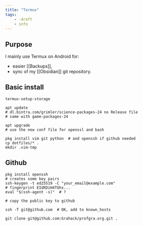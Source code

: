 ```yaml
---
title: "Termux"
tags:
    - -draft
    - info
---
```


## Purpose

I mainly use Termux on Android for:

- easier [[Backups]],
- sync of my [[Obsidian]] git repository.

## Basic install

```shell
termux-setup-storage

apt update
# dl.bintra.com/grimler/science-packages-24 no Release file
# same with game-packages-24

apt upgrade
# use the new conf file for openssl and bash

pkg install vim git python  # and openssh if github needed
cp dotfiles/* .
mkdir .vim-tmp
```

## Github

```
pkg install openssh
# creates some key pairs
ssh-keygen -t ed25519 -C "your_email@example.com"
# fingerprint EIdKDiH4TUhx...
eval "$(ssh-agent -s)"  # ?

# copy the public key to github

ssh -T git@github.com  # OK, add to known_hosts

git clone git@github.com:Grahack/profgra.org.git .
```

